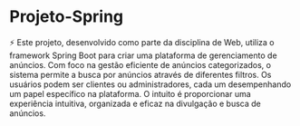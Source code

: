 # Projeto-Spring
⚡ Este projeto, desenvolvido como parte da disciplina de Web, utiliza o framework Spring Boot para criar uma plataforma de gerenciamento de anúncios. Com foco na gestão eficiente de anúncios categorizados, o sistema permite a busca por anúncios através de diferentes filtros. Os usuários podem ser clientes ou administradores, cada um desempenhando um papel específico na plataforma. O intuito é proporcionar uma experiência intuitiva, organizada e eficaz na divulgação e busca de anúncios.
